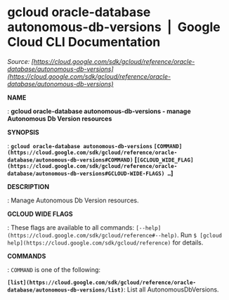 # gcloud oracle-database autonomous-db-versions  |  Google Cloud CLI Documentation

*Source: [https://cloud.google.com/sdk/gcloud/reference/oracle-database/autonomous-db-versions](https://cloud.google.com/sdk/gcloud/reference/oracle-database/autonomous-db-versions)*

**NAME**

: **gcloud oracle-database autonomous-db-versions - manage Autonomous Db Version resources**

**SYNOPSIS**

: **`gcloud oracle-database autonomous-db-versions` `[COMMAND](https://cloud.google.com/sdk/gcloud/reference/oracle-database/autonomous-db-versions#COMMAND)` [`[GCLOUD_WIDE_FLAG](https://cloud.google.com/sdk/gcloud/reference/oracle-database/autonomous-db-versions#GCLOUD-WIDE-FLAGS) …`]**

**DESCRIPTION**

: Manage Autonomous Db Version resources.

**GCLOUD WIDE FLAGS**

: These flags are available to all commands: `[--help](https://cloud.google.com/sdk/gcloud/reference#--help)`.
Run `$ [gcloud help](https://cloud.google.com/sdk/gcloud/reference)` for details.

**COMMANDS**

: ``COMMAND`` is one of the following:

**`[list](https://cloud.google.com/sdk/gcloud/reference/oracle-database/autonomous-db-versions/list)`**:
List all AutonomousDbVersions.